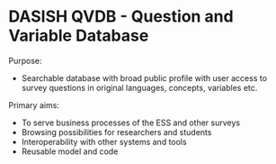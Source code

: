 DASISH QVDB - Question and Variable Database
============================================

Purpose:
 * Searchable database with broad public profile with user access to survey questions in original languages, concepts, variables etc.

Primary aims:
 * To serve business processes of the ESS and other surveys
 * Browsing possibilities for researchers and students
 * Interoperability with other systems and tools
 * Reusable model and code

